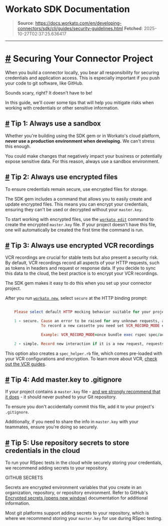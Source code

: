 # Workato SDK Documentation

> **Source**: https://docs.workato.com/en/developing-connectors/sdk/cli/guides/security-guidelines.html
> **Fetched**: 2025-10-27T02:37:25.636417

---

# [#](<#securing-your-connector-project>) Securing Your Connector Project

When you build a connector locally, you bear all responsibility for securing credentials and application access. This is especially important if you push your code to git software, like GitHub.

Sounds scary, right? It doesn't have to be!

In this guide, we'll cover some tips that will help you mitigate risks when working with credentials or other sensitive information.

## [#](<#tip-1-always-use-a-sandbox>) Tip 1: Always use a sandbox

Whether you're building using the SDK gem or in Workato's cloud platform, **never use a production environment when developing.** We can't stress this enough.

You could make changes that negatively impact your business or potentially expose sensitive data. For this reason, always use a sandbox environment.

## [#](<#tip-2-always-use-encrypted-files>) Tip 2: Always use encrypted files

To ensure credentials remain secure, use encrypted files for storage.

The SDK gem includes a command that allows you to easily create and update encrypted files. This means you can encrypt your credentials, ensuring they can't be used or decrypted without your `master.key`.

To start working with encrypted files, use the [`workato edit`](</developing-connectors/sdk/cli/reference/cli-commands.html#workato-edit>) command to create the encrypted `master.key` file. If your project doesn't have this file, one will automatically be created the first time the command is run.

## [#](<#tip-3-always-use-encrypted-vcr-recordings>) Tip 3: Always use encrypted VCR recordings

VCR recordings are crucial for stable tests but also present a security risk. By default, VCR recordings record all aspects of your HTTP requests, such as tokens in headers and request or response data. If you decide to sync this data to the cloud, the best practice is to encrypt your VCR recordings.

The SDK gem makes it easy to do this when you set up your connector project.

After you run [`workato new`](</developing-connectors/sdk/cli/reference/cli-commands.html#workato-new>), select `secure` at the HTTP binding prompt:
```ruby
 
    Please select default HTTP mocking behavior suitable for your project?

    1 - secure. Cause an error to be raised for any unknown requests, all request recordings are encrypted.
                To record a new cassette you need set VCR_RECORD_MODE environment variable

                Example: VCR_RECORD_MODE=once bundle exec rspec spec/actions/test_action_spec.rb

    2 - simple. Record new interaction if it is a new request, requests are stored as plain text and expose secret tokens.


```

This option also creates a `spec_helper.rb` file, which comes pre-loaded with your VCR configurations and encryption. To learn more about VCR, [check out the VCR guides](</developing-connectors/sdk/cli/guides/rspec/vcr.html>).

## [#](<#tip-4-add-master-key-to-gitignore>) Tip 4: Add master.key to .gitignore

If your project contains a `master.key` file - [and we strongly recommend that it does](<#tip-2-always-use-encrypted-files>) \- it should never pushed to your Git repository.

To ensure you don't accidentally commit this file, add it to your project's `.gitignore`.

Additionally, if you need to share the info in `master.key` with your teammates, ensure you're doing so securely.

## [#](<#tip-5-use-repository-secrets-to-store-credentials-in-the-cloud>) Tip 5: Use repository secrets to store credentials in the cloud

To run your RSpec tests in the cloud while securely storing your credentials, we recommend adding secrets to your repository.

GITHUB SECRETS

Secrets are encrypted environment variables that you create in an organization, repository, or repository environment. Refer to GitHub's [Encrypted secrets (opens new window)](<https://docs.github.com/en/actions/reference/encrypted-secrets>) documentation for additional information.

Most git platforms support adding secrets to your repository, which is where we recommend storing your `master.key` for use during RSpec testing.
